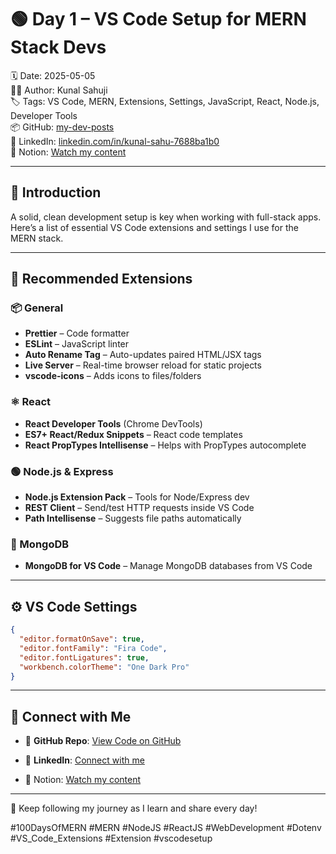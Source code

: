 # 🟢 Day 1 – VS Code Setup for MERN Stack Devs

🗓️ Date: 2025-05-05  
👨‍💻 Author: Kunal Sahuji  
🏷️ Tags: VS Code, MERN, Extensions, Settings, JavaScript, React, Node.js, Developer Tools  
📦 GitHub: [my-dev-posts](https://github.com/Kunalsahuji/my-dev-posts/tree/main/day-1-vscode-setup)  
🔗 LinkedIn: [linkedin.com/in/kunal-sahu-7688ba1b0](https://www.linkedin.com/in/kunal-sahu-7688ba1b0)  
📌 Notion: [Watch my content](https://www.notion.so/1dff7c6ce1bb803787fbddd34e422ab4?v=1e0f7c6ce1bb8052b14c000cb57448ee&pvs=4)

---

## 📌 Introduction

A solid, clean development setup is key when working with full-stack apps. Here’s a list of essential VS Code extensions and settings I use for the MERN stack.

---

## 🔧 Recommended Extensions

### 📦 General
- **Prettier** – Code formatter  
- **ESLint** – JavaScript linter  
- **Auto Rename Tag** – Auto-updates paired HTML/JSX tags  
- **Live Server** – Real-time browser reload for static projects  
- **vscode-icons** – Adds icons to files/folders

### ⚛️ React
- **React Developer Tools** (Chrome DevTools)  
- **ES7+ React/Redux Snippets** – React code templates  
- **React PropTypes Intellisense** – Helps with PropTypes autocomplete

### 🟢 Node.js & Express
- **Node.js Extension Pack** – Tools for Node/Express dev  
- **REST Client** – Send/test HTTP requests inside VS Code  
- **Path Intellisense** – Suggests file paths automatically

### 🍃 MongoDB
- **MongoDB for VS Code** – Manage MongoDB databases from VS Code

---

## ⚙️ VS Code Settings

```json
{
  "editor.formatOnSave": true,
  "editor.fontFamily": "Fira Code",
  "editor.fontLigatures": true,
  "workbench.colorTheme": "One Dark Pro"
}
```

---
## 🔗 Connect with Me

- 📂 **GitHub Repo**: [View Code on GitHub](https://github.com/Kunalsahuji/my-dev-posts/tree/main/day-5-env-files)
    
- 🔗 **LinkedIn**: [Connect with me](https://linkedin.com/in/kunal-sahu-7688ba1b0/)
    
- 📌 Notion: [Watch my content](https://www.notion.so/1dff7c6ce1bb803787fbddd34e422ab4?v=1e0f7c6ce1bb8052b14c000cb57448ee&pvs=4)
---

🚀 Keep following my journey as I learn and share every day!

#100DaysOfMERN #MERN #NodeJS #ReactJS #WebDevelopment #Dotenv #VS_Code_Extensions #Extension #vscodesetup

